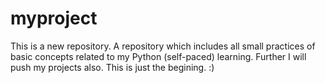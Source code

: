 # myproject
This is a new repository.
A repository which includes all small practices of basic concepts related to my Python (self-paced) learning.
Further I will push my projects also.
This is just the begining. :)
